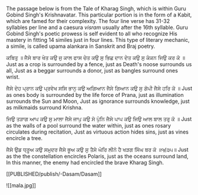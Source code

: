 The passage below is from the Tale of Kharag Singh, which is within Guru Gobind Singh's Krishnavatar. This particular portion is in the form of a Kabit, which are famed for their complexity. The four line verse has 31-32 syllables per line and a caesura *visram* usually after the 16th syllable. Guru Gobind Singh's poetic prowess is self evident to all who recognize His mastery in fitting 14 similes just in four lines. This type of literary mechanic, a simile, is called upama alankara in Sanskrit and Braj poetry.

ਕਬਿਤੁ ॥
ਜੈਸੇ ਬਾਰ ਖੇਤ ਕਉ ਜੁ ਕਾਲ ਫਾਸ ਚੇਤ ਕਉ
ਸੁ ਭਿਛ ਦਾਨ ਦੇਤ ਕਉ ਸੁ ਕੰਕਨ ਜਿਉ ਕਰ ਕੋ ॥
Just as a crop is surrounded by a fence, just as Death's noose surrounds us all,
Just as a beggar surrounds a donor, just as bangles surround ones wrist.

ਜੈਸੇ ਦੇਹ ਪ੍ਰਾਨ ਕਉ ਪ੍ਰਵੇਖ ਸਸਿ ਭਾਨੁ ਕਉ
ਅਗਿਆਨ ਜੈਸੇ ਗਿਆਨ ਕਉ ਸੁ ਗੋਪੀ ਜੈਸੇ ਹਰਿ ਕੋ ॥
Just as ones body is surrounded by the life force of Prana, just as illumination surrounds the Sun and Moon,
Just as ignorance surrounds knowledge, just as milkmaids surround Krishna.

ਜਿਉ ਤੜਾਗ ਆਪ ਕਉ ਸੁ ਮਾਲਾ ਜੈਸੇ ਜਾਪੁ ਕਉ
ਸੋ ਪੁੰਨਿ ਜੈਸੇ ਪਾਪ ਕਉ ਜਿਉ ਆਲ ਬਾਲ ਤਰੁ ਕੋ ॥
Just as the walls of a pool surround the water within, just as ones rosary circulates during recitation,
Just as virtuous action hides sins, just as vines encircle a tree.

ਜੈਸੇ ਉਡ ਧ੍ਰੂਅ ਕਉ ਸਮੁਦਰ ਜੈਸੇ ਭੂਅ ਕਉ
ਸੁ ਤੈਸੇ ਘੇਰਿ ਲੀਨੋ ਹੈ ਖੜਗ ਸਿੰਘ ਬਰ ਕੋ ॥੧੬੩੫॥
Just as the the constellation encircles Polaris, just as the oceans surround land,
In this manner, the enemy had encircled the brave Kharag Singh.

[[PUBLISHED/publish/-Dasam/Dasam]]

![[mala.jpg]]